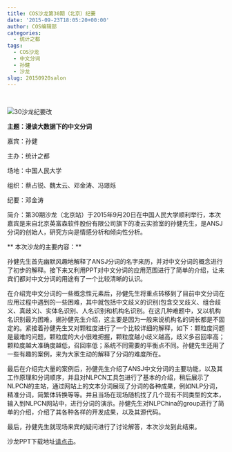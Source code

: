 ```yaml
---
title: COS沙龙第30期（北京）纪要
date: '2015-09-23T18:05:20+00:00'
author: COS编辑部
categories:
  - 统计之都
tags:
  - COS沙龙
  - 中文分词
  - 孙健
  - 沙龙
slug: 20150920salon
---
```


&nbsp;

![30沙龙纪要改](https://cos.name/wp-content/uploads/2015/09/30沙龙纪要改.jpg)

**主题：漫谈大数据下的中文分词**

嘉宾：孙健

主办：统计之都

场地：中国人民大学

组织：蔡占锐、魏太云、邓金涛、冯璟烁

纪要：邓金涛

<!--more-->

简介：第30期沙龙（北京站）于2015年9月20日在中国人民大学顺利举行，本次嘉宾是来自北京英富森软件股份有限公司旗下的凌云实验室的孙健先生，是ANSJ分词的创始人，研究方向是情感分析和倾向性分析。

** 本次沙龙的主要内容：**

孙健先生首先幽默风趣地解释了ANSJ分词的名字来历，并对中文分词的概念进行了初步的解释。接下来又利用PPT对中文分词的应用范围进行了简单的介绍，让来宾们都对中文分词的用途有了一个比较清晰的认识。

在介绍完中文分词的一些概念性元素后，孙健先生将重点转移到了目前中文分词在应用过程中遇到的一些困难，其中就包括中文歧义的识别(包含交叉歧义、组合歧义、真歧义)、实体名识别、人名识别和机构名识别。在这几种难题中，又以机构名识别最为困难，据孙健先生介绍，这主要是因为一般来说机构名的词长都是不固定的。紧接着孙健先生又对颗粒度进行了一个比较详细的解释，如下：颗粒度问题是最难的问题，颗粒度的大小很难把握，颗粒度越小歧义越高，歧义多召回率高；颗粒度越大准确度越低，召回率低；系统不同需要的平衡点不同。孙健先生还用了一些有趣的案例，来为大家生动的解释了分词的难度所在。

最后在介绍完大量的案例后，孙健先生介绍了ANSJ中文分词的主要功能，以及其工作原理和分词顺序，并且对NLPCN工具包进行了基本的介绍，稍后展示了NLPCN的主站，通过网站上的文本分词展现了分词的各种成果，例如NLP分词，精准分词，简繁体转换等等。并且当场在现场随机找了几个现有不同类型的文本，输入到NLPCN网站中，进行分词的演示。孙健先生对NLPChina的group进行了简单的介绍，介绍了其各种各样的开发成果，以及其源代码。

最后，孙健先生就现场来宾的疑问进行了讨论解答，本次沙龙到此结束。

沙龙PPT下载地址[请点击](http://yun.baidu.com/share/link?shareid=1728483051&uk=2890965790)。
